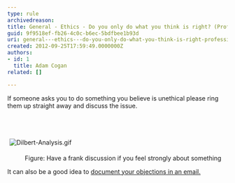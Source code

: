 ```yaml
---
type: rule
archivedreason: 
title: General - Ethics - Do you only do what you think is right? (Professional integrity)
guid: 9f9518ef-fb26-4c0c-b6ec-5bdfbee1b93d
uri: general---ethics---do-you-only-do-what-you-think-is-right-professional-integrity
created: 2012-09-25T17:59:49.0000000Z
authors:
- id: 1
  title: Adam Cogan
related: []

---
```



<p>​
                    If someone asks you to do something you believe is unethical please ring them up
                    straight away and discuss the issue.
                </p>
<br><excerpt class='endintro'></excerpt><br>
<dl class="ssw15-rteElement-ImageArea">​<img src="/PublishingImages/Dilbert-Analysis.gif" alt="Dilbert-Analysis.gif" style="margin&#58;5px;" /></dl><dd class="ssw15-rteElement-FigureNormal">Figure&#58; Have a frank discussion if you feel strongly about something​<br></dd><p class="ssw15-rteElement-P">​​It can also be a good idea to&#160;<a href="/_layouts/15/FIXUPREDIRECT.ASPX?WebId=3dfc0e07-e23a-4cbb-aac2-e778b71166a2&amp;TermSetId=07da3ddf-0924-4cd2-a6d4-a4809ae20160&amp;TermId=59e4c25f-a62d-4944-af14-70fe2a648447">document your objections in an email.</a>​<br></p>



